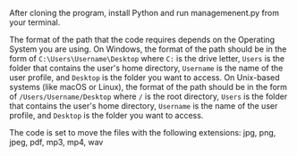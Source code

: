 After cloning the program, install Python and run managemenent.py from your terminal.

The format of the path that the code requires depends on the Operating System you are using. 
On Windows, the format of the path should be in the form of `C:\Users\Username\Desktop` where `C:` is the drive letter, `Users` is the folder that contains the user's home directory, `Username` is the name of the user profile, and `Desktop` is the folder you want to access.
On Unix-based systems (like macOS or Linux), the format of the path should be in the form of `/Users/Username/Desktop` where `/` is the root directory, `Users` is the folder that contains the user's home directory, `Username` is the name of the user profile, and `Desktop` is the folder you want to access.

The code is set to move the files with the following extensions:
jpg, png, jpeg, pdf, mp3, mp4, wav
